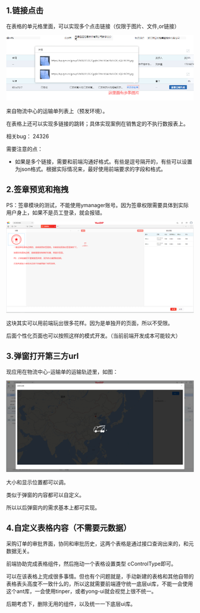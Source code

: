 ## 1.链接点击

在表格的单元格里面，可以实现多个点击链接（仅限于图片、文件,or链接）

![image-20211015091153384](../assets/other/function1.jpg)

来自物流中心的运输单列表上（预发环境）。

在表格上还可以实现多链接的跳转；具体实现案例在销售定的不执行数报表上。

相关bug： 24326

需要注意的点：

* 如果是多个链接，需要和前端沟通好格式。有些是逗号隔开的，有些可以设置为json格式。根据实际情况来，最好使用前端要求的字段和格式。



## 2.签章预览和拖拽

PS：签章模块的测试，不能使用ymanager账号。因为签章权限需要具体到实际用户身上，如果不是员工登录，就会报错。

![image-20211015091153384](../assets/other/function2.jpg)

 这块其实可以用前端玩出很多花样。因为是单独开的页面，所以不受限。

后面个性化页面也可以按照这样的模式开发。（当前前端开发成本可能较大）



## 3.弹窗打开第三方url

现应用在物流中心-运输单的运输轨迹里，如图：

![image-20211015091153384](../assets/other/function3.jpg)

大小和显示位置都可以调。

类似于弹窗的内容都可以自定义。

所以以后弹窗内的需求基本上都可实现。



## 4.自定义表格内容（不需要元数据）

采购订单的审批界面，协同和审批历史，这两个表格是通过接口查询出来的，和元数据无关。

前端协助完成表格组件，然后拖动一个表格设置类型 cControlType即可。

可以在该表格上完成很多事情。但也有个问题就是，手动新建的表格和其他自带的表格表头高度不一致什么的，所以这就需要前端遵守统一底层ui库，不能一会使用这个ant库，一会使用tinper，或者yong-ui就会视觉上很不统一。



后期考虑下，删除无用的组件，以及统一一下底层ui库。





